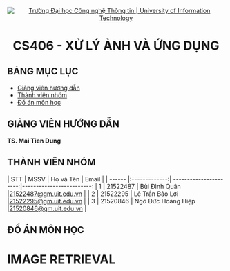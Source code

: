 <p align="center">
  <a href="https://www.uit.edu.vn/" title="Trường Đại học Công nghệ Thông tin" style="border: 5;">
    <img src="https://i.imgur.com/WmMnSRt.png" alt="Trường Đại học Công nghệ Thông tin | University of Information Technology">
  </a>
</p>

<!-- Title -->
<h1 align="center"><b>CS406 - XỬ LÝ ẢNH VÀ ỨNG DỤNG</b></h1>



## BẢNG MỤC LỤC
* [ Giảng viên hướng dẫn](#giangvien)
* [ Thành viên nhóm](#thanhvien)
* [ Đồ án môn học](#doan)
## GIẢNG VIÊN HƯỚNG DẪN
<a name="giangvien"></a>
**TS. Mai Tien Dung**

## THÀNH VIÊN NHÓM
<a name="thanhvien"></a>
| STT    | MSSV          | Họ và Tên               | Email                   |
| ------ |:-------------:| ----------------------:|-------------------------:
| 1      | 21522487      | Bùi Đình Quân         |21522487@gm.uit.edu.vn   |
| 2      | 21522295      | Lê Trần Bảo Lợi          |21522295@gm.uit.edu.vn   |
| 3      | 21520846      |  Ngô Đức Hoàng Hiệp         |21520846@gm.uit.edu.vn   |
## ĐỒ ÁN MÔN HỌC
<a name="doan"></a>
# IMAGE RETRIEVAL
